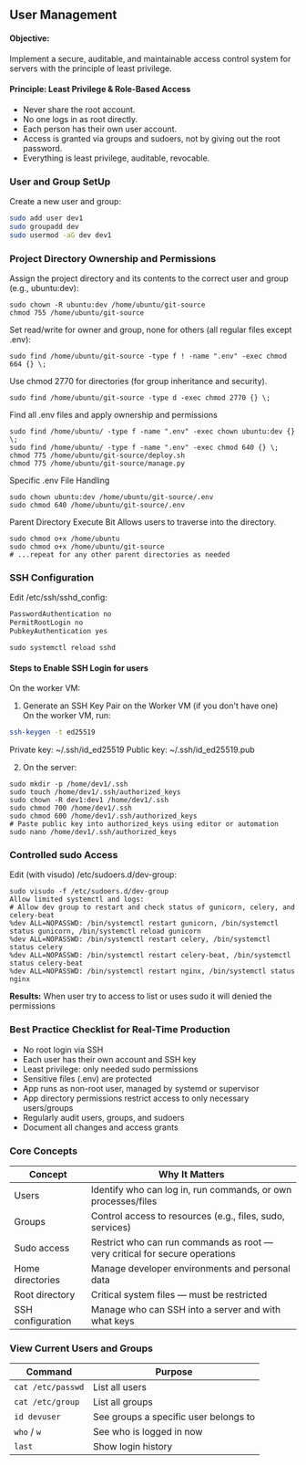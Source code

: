 ## User Management

#### Objective:
Implement a secure, auditable, and maintainable access control system for servers with the principle of least privilege.

#### Principle: Least Privilege & Role-Based Access
- Never share the root account.
- No one logs in as root directly.
- Each person has their own user account.
- Access is granted via groups and sudoers, not by giving out the root password.
- Everything is least privilege, auditable, revocable.

### User and Group SetUp
Create a new user and group:
```bash 
sudo add user dev1
sudo groupadd dev
sudo usermod -aG dev dev1
```

### Project Directory Ownership and Permissions
Assign the project directory and its contents to the correct user and group (e.g., ubuntu:dev):
``` 
sudo chown -R ubuntu:dev /home/ubuntu/git-source
chmod 755 /home/ubuntu/git-source
```
Set read/write for owner and group, none for others (all regular files except .env):
``` 
sudo find /home/ubuntu/git-source -type f ! -name ".env" -exec chmod 664 {} \;
```
Use chmod 2770 for directories (for group inheritance and security).
``` 
sudo find /home/ubuntu/git-source -type d -exec chmod 2770 {} \;
``` 
Find all .env files and apply ownership and permissions
``` 
sudo find /home/ubuntu/ -type f -name ".env" -exec chown ubuntu:dev {} \;
sudo find /home/ubuntu/ -type f -name ".env" -exec chmod 640 {} \;
chmod 775 /home/ubuntu/git-source/deploy.sh
chmod 775 /home/ubuntu/git-source/manage.py
```
Specific .env File Handling
```
sudo chown ubuntu:dev /home/ubuntu/git-source/.env
sudo chmod 640 /home/ubuntu/git-source/.env
```
Parent Directory Execute Bit
Allows users to traverse into the directory.
``` 
sudo chmod o+x /home/ubuntu
sudo chmod o+x /home/ubuntu/git-source
# ...repeat for any other parent directories as needed
```
### SSH Configuration
Edit /etc/ssh/sshd_config: 
```bash.sh
PasswordAuthentication no 
PermitRootLogin no
PubkeyAuthentication yes
```
```
sudo systemctl reload sshd
```
#### Steps to Enable SSH Login for users 
On the worker VM:
1. Generate an SSH Key Pair on the Worker VM (if you don't have one)   
On the worker VM, run:
```bash.sh
ssh-keygen -t ed25519
```
Private key: ~/.ssh/id_ed25519
Public key: ~/.ssh/id_ed25519.pub

2. On the server:
``` 
sudo mkdir -p /home/dev1/.ssh
sudo touch /home/dev1/.ssh/authorized_keys
sudo chown -R dev1:dev1 /home/dev1/.ssh
sudo chmod 700 /home/dev1/.ssh
sudo chmod 600 /home/dev1/.ssh/authorized_keys
# Paste public key into authorized_keys using editor or automation
sudo nano /home/dev1/.ssh/authorized_keys
```
### Controlled sudo Access
Edit (with visudo) /etc/sudoers.d/dev-group:
``` 
sudo visudo -f /etc/sudoers.d/dev-group
Allow limited systemctl and logs:
# Allow dev group to restart and check status of gunicorn, celery, and celery-beat
%dev ALL=NOPASSWD: /bin/systemctl restart gunicorn, /bin/systemctl status gunicorn, /bin/systemctl reload gunicorn
%dev ALL=NOPASSWD: /bin/systemctl restart celery, /bin/systemctl status celery
%dev ALL=NOPASSWD: /bin/systemctl restart celery-beat, /bin/systemctl status celery-beat
%dev ALL=NOPASSWD: /bin/systemctl restart nginx, /bin/systemctl status nginx
```

**Results:** When user try to access to list or uses sudo it will denied the permissions

### Best Practice Checklist for Real-Time Production
- No root login via SSH
- Each user has their own account and SSH key
- Least privilege: only needed sudo permissions
- Sensitive files (.env) are protected
- App runs as non-root user, managed by systemd or supervisor
- App directory permissions restrict access to only necessary users/groups
- Regularly audit users, groups, and sudoers
- Document all changes and access grants

### Core Concepts
| Concept          | Why It Matters                                                                |
|------------------|-------------------------------------------------------------------------------|
| Users            | Identify who can log in, run commands, or own processes/files                 |
| Groups           | Control access to resources (e.g., files, sudo, services)                     |
| Sudo access      | Restrict who can run commands as root — very critical for secure operations   |
| Home directories | Manage developer environments and personal data                               |
| Root directory   | Critical system files — must be restricted                                    |
| SSH configuration| Manage who can SSH into a server and with what keys  
### View Current Users and Groups
| Command              | Purpose                                        |
|----------------------|------------------------------------------------|
| `cat /etc/passwd`    | List all users                                 |
| `cat /etc/group`     | List all groups                                |
| `id devuser`         | See groups a specific user belongs to          |
| `who` / `w`          | See who is logged in now                       |
| `last`               | Show login history  

